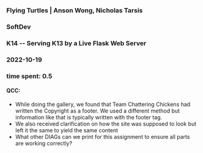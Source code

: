 ### Flying Turtles | Anson Wong, Nicholas Tarsis
### SoftDev
### K14 -- Serving K13 by a Live Flask Web Server
### 2022-10-19
### time spent: 0.5

#### QCC:  
- While doing the gallery, we found that Team Chattering Chickens had written the Copyright as a footer. We used a different method but information like that is typically written with the footer tag.
- We also received clarification on how the site was supposed to look but left it the same to yield the same content
- What other DIAGs can we print for this assignment to ensure all parts are working correctly?

